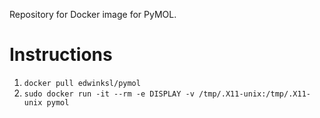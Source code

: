 Repository for Docker image for PyMOL.

# Instructions

1. `docker pull edwinksl/pymol`
2. `sudo docker run -it --rm -e DISPLAY -v /tmp/.X11-unix:/tmp/.X11-unix pymol`
